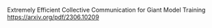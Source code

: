 Extremely Efficient Collective Communication for Giant Model Training
https://arxiv.org/pdf/2306.10209
